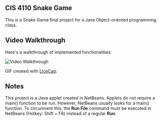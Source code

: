 ## CIS 4110 Snake Game

This is a Snake Game final project for a Java Object-oriented programming class.

## Video Walkthrough

Here's a walkthrough of implemented functionalities:

<img src='https://i.imgur.com/mN1NNoL.gif' title='Video Walkthrough' width='' alt='Video Walkthrough' />

GIF created with [LiceCap](http://www.cockos.com/licecap/).

## Notes

This project is a Java applet created in NetBeans. Applets do not require a main() function to be run.
However, NetBeans usually looks for a main() function. To circumvent this, the **Run File**
command must be executed in NetBeans (Hotkey: Shift + F6) instead of a regular **Run**.

